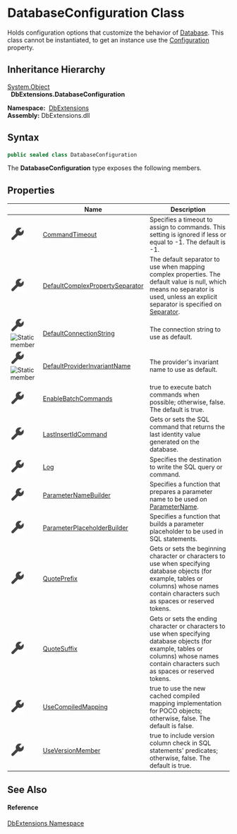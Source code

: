 DatabaseConfiguration Class
===========================
Holds configuration options that customize the behavior of [Database][1]. This class cannot be instantiated, to get an instance use the [Configuration][2] property.


Inheritance Hierarchy
---------------------
[System.Object][3]  
  **DbExtensions.DatabaseConfiguration**  

  **Namespace:**  [DbExtensions][4]  
  **Assembly:** DbExtensions.dll

Syntax
------

```csharp
public sealed class DatabaseConfiguration
```

The **DatabaseConfiguration** type exposes the following members.


Properties
----------

|                                    | Name                                 | Description                                                                                                                                                                                   |
| ---------------------------------- | ------------------------------------ | --------------------------------------------------------------------------------------------------------------------------------------------------------------------------------------------- |
| ![Public property]                 | [CommandTimeout][5]                  | Specifies a timeout to assign to commands. This setting is ignored if less or equal to -1. The default is -1.                                                                                 |
| ![Public property]                 | [DefaultComplexPropertySeparator][6] | The default separator to use when mapping complex properties. The default value is null, which means no separator is used, unless an explicit separator is specified on [Separator][7].       |
| ![Public property]![Static member] | [DefaultConnectionString][8]         | The connection string to use as default.                                                                                                                                                      |
| ![Public property]![Static member] | [DefaultProviderInvariantName][9]    | The provider's invariant name to use as default.                                                                                                                                              |
| ![Public property]                 | [EnableBatchCommands][10]            | true to execute batch commands when possible; otherwise, false. The default is true.                                                                                                          |
| ![Public property]                 | [LastInsertIdCommand][11]            | Gets or sets the SQL command that returns the last identity value generated on the database.                                                                                                  |
| ![Public property]                 | [Log][12]                            | Specifies the destination to write the SQL query or command.                                                                                                                                  |
| ![Public property]                 | [ParameterNameBuilder][13]           | Specifies a function that prepares a parameter name to be used on [ParameterName][14].                                                                                                        |
| ![Public property]                 | [ParameterPlaceholderBuilder][15]    | Specifies a function that builds a parameter placeholder to be used in SQL statements.                                                                                                        |
| ![Public property]                 | [QuotePrefix][16]                    | Gets or sets the beginning character or characters to use when specifying database objects (for example, tables or columns) whose names contain characters such as spaces or reserved tokens. |
| ![Public property]                 | [QuoteSuffix][17]                    | Gets or sets the ending character or characters to use when specifying database objects (for example, tables or columns) whose names contain characters such as spaces or reserved tokens.    |
| ![Public property]                 | [UseCompiledMapping][18]             | true to use the new cached compiled mapping implementation for POCO objects; otherwise, false. The default is false.                                                                          |
| ![Public property]                 | [UseVersionMember][19]               | true to include version column check in SQL statements' predicates; otherwise, false. The default is true.                                                                                    |


See Also
--------

#### Reference
[DbExtensions Namespace][4]  

[1]: ../Database/README.md
[2]: ../Database/Configuration.md
[3]: https://docs.microsoft.com/dotnet/api/system.object
[4]: ../README.md
[5]: CommandTimeout.md
[6]: DefaultComplexPropertySeparator.md
[7]: ../ComplexPropertyAttribute/Separator.md
[8]: DefaultConnectionString.md
[9]: DefaultProviderInvariantName.md
[10]: EnableBatchCommands.md
[11]: LastInsertIdCommand.md
[12]: Log.md
[13]: ParameterNameBuilder.md
[14]: https://docs.microsoft.com/dotnet/api/system.data.idataparameter.parametername#System_Data_IDataParameter_ParameterName
[15]: ParameterPlaceholderBuilder.md
[16]: QuotePrefix.md
[17]: QuoteSuffix.md
[18]: UseCompiledMapping.md
[19]: UseVersionMember.md
[Public property]: ../../icons/pubproperty.svg "Public property"
[Static member]: ../../icons/static.gif "Static member"